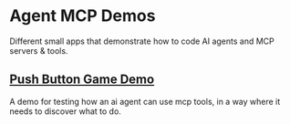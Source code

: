 # Agent MCP Demos

Different small apps that demonstrate how to code AI agents and MCP servers & tools.

## [Push Button Game Demo](./src/push_button/README.md)

A demo for testing how an ai agent can use mcp tools, in a way where it needs to discover what to do.